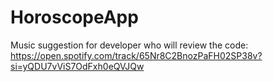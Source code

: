 # HoroscopeApp

Music suggestion for developer who will review the code: https://open.spotify.com/track/65Nr8C2BnozPaFH02SP38v?si=yQDU7vViS7OdFxh0eQVJQw

